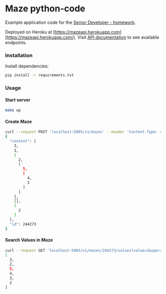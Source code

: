 # Maze python-code
Example application code for the [Senior Developer - homework](https://docs.google.com/document/d/1ns5vAOxMHLcuoxvqSIRq3WzM4PFYPCe65UUOhHI3flw/edit).

Deployed on Heroku at [https://mazeapi.herokuapp.com](https://mazeapi.herokuapp.com/).
Visit [API documentation](https://documenter.getpostman.com/view/14594760/UVXonEUP) to see available endpoints.
### Installation
Install dependencies:
```sh
pip install -r requirements.txt
```

### Usage
#### Start server
```sh
make up
```
#### Create Maze
```sh
curl --request POST 'localhost:5005/v1/mazes' --header 'Content-Type: application/json' --data-raw '[3, 1, [2, [5,[4, 3]]], [], [2]]'
{
  "content": [
    3, 
    1, 
    [
      2, 
      [
        5, 
        [
          4, 
          3
        ]
      ]
    ], 
    [], 
    [
      2
    ]
  ], 
  "id": 244273
}
```
#### Search Values in Maze
```sh
curl --request GET 'localhost:5005/v1/mazes/244273/values?value=2&operator=greater_than_or_equal'                                    
[
  3, 
  2, 
  5, 
  4, 
  3, 
  2
]

```